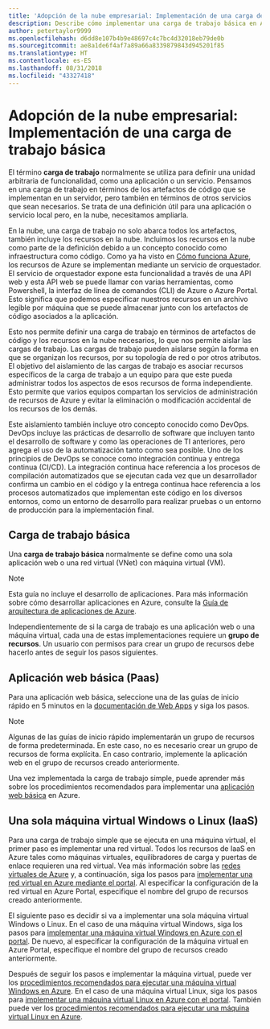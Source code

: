 ```yaml
---
title: 'Adopción de la nube empresarial: Implementación de una carga de trabajo básica'
description: Describe cómo implementar una carga de trabajo básica en Azure
author: petertaylor9999
ms.openlocfilehash: d6dd8e107b4b9e48697c4c7bc4d32018eb79de0b
ms.sourcegitcommit: ae8a1de6f4af7a89a66a8339879843d945201f85
ms.translationtype: HT
ms.contentlocale: es-ES
ms.lasthandoff: 08/31/2018
ms.locfileid: "43327418"
---
```

# <a name="enterprise-cloud-adoption-deploy-a-basic-workload"></a>Adopción de la nube empresarial: Implementación de una carga de trabajo básica

El término **carga de trabajo** normalmente se utiliza para definir una unidad arbitraria de funcionalidad, como una aplicación o un servicio. Pensamos en una carga de trabajo en términos de los artefactos de código que se implementan en un servidor, pero también en términos de otros servicios que sean necesarios. Se trata de una definición útil para una aplicación o servicio local pero, en la nube, necesitamos ampliarla.

En la nube, una carga de trabajo no solo abarca todos los artefactos, también incluye los recursos en la nube. Incluimos los recursos en la nube como parte de la definición debido a un concepto conocido como infraestructura como código. Como ya ha visto en [Cómo funciona Azure](../getting-started/what-is-azure.md), los recursos de Azure se implementan mediante un servicio de orquestador. El servicio de orquestador expone esta funcionalidad a través de una API web y esta API web se puede llamar con varias herramientas, como Powershell, la interfaz de línea de comandos (CLI) de Azure o Azure Portal. Esto significa que podemos especificar nuestros recursos en un archivo legible por máquina que se puede almacenar junto con los artefactos de código asociados a la aplicación.

Esto nos permite definir una carga de trabajo en términos de artefactos de código y los recursos en la nube necesarios, lo que nos permite aislar las cargas de trabajo. Las cargas de trabajo pueden aislarse según la forma en que se organizan los recursos, por su topología de red o por otros atributos. El objetivo del aislamiento de las cargas de trabajo es asociar recursos específicos de la carga de trabajo a un equipo para que este pueda administrar todos los aspectos de esos recursos de forma independiente. Esto permite que varios equipos compartan los servicios de administración de recursos de Azure y evitar la eliminación o modificación accidental de los recursos de los demás.

Este aislamiento también incluye otro concepto conocido como DevOps. DevOps incluye las prácticas de desarrollo de software que incluyen tanto el desarrollo de software y como las operaciones de TI anteriores, pero agrega el uso de la automatización tanto como sea posible. Uno de los principios de DevOps se conoce como integración continua y entrega continua (CI/CD). La integración continua hace referencia a los procesos de compilación automatizados que se ejecutan cada vez que un desarrollador confirma un cambio en el código y la entrega continua hace referencia a los procesos automatizados que implementan este código en los diversos entornos, como un entorno de desarrollo para realizar pruebas o un entorno de producción para la implementación final.

## <a name="basic-workload"></a>Carga de trabajo básica

Una **carga de trabajo básica** normalmente se define como una sola aplicación web o una red virtual (VNet) con máquina virtual (VM). 

> [!NOTE]
> Esta guía no incluye el desarrollo de aplicaciones. Para más información sobre cómo desarrollar aplicaciones en Azure, consulte la [Guía de arquitectura de aplicaciones de Azure](/azure/architecture/guide/).

Independientemente de si la carga de trabajo es una aplicación web o una máquina virtual, cada una de estas implementaciones requiere un **grupo de recursos**. Un usuario con permisos para crear un grupo de recursos debe hacerlo antes de seguir los pasos siguientes.

## <a name="basic-web-application-paas"></a>Aplicación web básica (Paas)

Para una aplicación web básica, seleccione una de las guías de inicio rápido en 5 minutos en la [documentación de Web Apps](/azure/app-service?toc=/azure/architecture/cloud-adoption-guide/toc.json) y siga los pasos. 

> [!NOTE]
> Algunas de las guías de inicio rápido implementarán un grupo de recursos de forma predeterminada. En este caso, no es necesario crear un grupo de recursos de forma explícita. En caso contrario, implemente la aplicación web en el grupo de recursos creado anteriormente.

Una vez implementada la carga de trabajo simple, puede aprender más sobre los procedimientos recomendados para implementar una [aplicación web básica](/azure/architecture/reference-architectures/app-service-web-app/basic-web-app?toc=/azure/architecture/cloud-adoption-guide/toc.json) en Azure.

## <a name="single-windows-or-linux-vm-iaas"></a>Una sola máquina virtual Windows o Linux (IaaS)

Para una carga de trabajo simple que se ejecuta en una máquina virtual, el primer paso es implementar una red virtual. Todos los recursos de IaaS en Azure tales como máquinas virtuales, equilibradores de carga y puertas de enlace requieren una red virtual. Vea más información sobre las [redes virtuales de Azure](/azure/virtual-network/virtual-networks-overview?toc=/azure/architecture/cloud-adoption-guide/toc.json) y, a continuación, siga los pasos para [implementar una red virtual en Azure mediante el portal](/azure/virtual-network/quick-create-portal?toc=/azure/architecture/cloud-adoption-guide/toc.json). Al especificar la configuración de la red virtual en Azure Portal, especifique el nombre del grupo de recursos creado anteriormente.

El siguiente paso es decidir si va a implementar una sola máquina virtual Windows o Linux. En el caso de una máquina virtual Windows, siga los pasos para [implementar una máquina virtual Windows en Azure con el portal](/azure/virtual-machines/windows/quick-create-portal?toc=/azure/architecture/cloud-adoption-guide/toc.json). De nuevo, al especificar la configuración de la máquina virtual en Azure Portal, especifique el nombre del grupo de recursos creado anteriormente.

Después de seguir los pasos e implementar la máquina virtual, puede ver los [procedimientos recomendados para ejecutar una máquina virtual Windows en Azure](/azure/architecture/reference-architectures/virtual-machines-windows/single-vm?toc=/azure/architecture/cloud-adoption-guide/toc.json). En el caso de una máquina virtual Linux, siga los pasos para [implementar una máquina virtual Linux en Azure con el portal](/azure/virtual-machines/linux/quick-create-portal?toc=/azure/architecture/cloud-adoption-guide/toc.json). También puede ver los [procedimientos recomendados para ejecutar una máquina virtual Linux en Azure](/azure/architecture/reference-architectures/virtual-machines-linux/single-vm?toc=/azure/architecture/cloud-adoption-guide/toc.json).